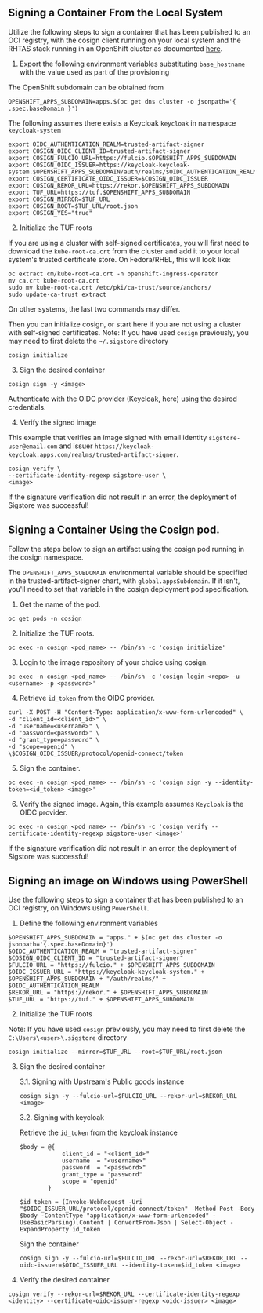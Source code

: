 ## Signing a Container From the Local System

Utilize the following steps to sign a container that has been published to an OCI registry, with the cosign client running on your local system and the RHTAS stack running in an OpenShift cluster as documented [here](quick-start-with-keycloak.md).

1. Export the following environment variables substituting `base_hostname` with the value used as part of the provisioning

The OpenShift subdomain can be obtained from

```shell
OPENSHIFT_APPS_SUBDOMAIN=apps.$(oc get dns cluster -o jsonpath='{ .spec.baseDomain }')
```

The following assumes there exists a Keycloak `keycloak` in namespace `keycloak-system`

```shell
export OIDC_AUTHENTICATION_REALM=trusted-artifact-signer
export COSIGN_OIDC_CLIENT_ID=trusted-artifact-signer
export COSIGN_FULCIO_URL=https://fulcio.$OPENSHIFT_APPS_SUBDOMAIN
export COSIGN_OIDC_ISSUER=https://keycloak-keycloak-system.$OPENSHIFT_APPS_SUBDOMAIN/auth/realms/$OIDC_AUTHENTICATION_REALM
export COSIGN_CERTIFICATE_OIDC_ISSUER=$COSIGN_OIDC_ISSUER
export COSIGN_REKOR_URL=https://rekor.$OPENSHIFT_APPS_SUBDOMAIN
export TUF_URL=https://tuf.$OPENSHIFT_APPS_SUBDOMAIN
export COSIGN_MIRROR=$TUF_URL
export COSIGN_ROOT=$TUF_URL/root.json
export COSIGN_YES="true"
```

2. Initialize the TUF roots

If you are using a cluster with self-signed certificates, you will first need to download the `kube-root-ca.crt` from the cluster and add it to your
local system's trusted certificate store. On Fedora/RHEL, this will look like:

```shell
oc extract cm/kube-root-ca.crt -n openshift-ingress-operator
mv ca.crt kube-root-ca.crt
sudo mv kube-root-ca.crt /etc/pki/ca-trust/source/anchors/
sudo update-ca-trust extract
```
On other systems, the last two commands may differ.

Then you can initialize cosign, or start here if you are not using a cluster with self-signed certificates.
Note: If you have used `cosign` previously, you may need to first delete the `~/.sigstore` directory

```shell
cosign initialize
```

3. Sign the desired container

```shell
cosign sign -y <image>
```

Authenticate with the OIDC provider (Keycloak, here)  using the desired credentials.

4. Verify the signed image

This example that verifies an image signed with email identity `sigstore-user@email.com` and issuer `https://keycloak-keycloak.apps.com/realms/trusted-artifact-signer`.

```shell
cosign verify \
--certificate-identity-regexp sigstore-user \
<image>
```

If the signature verification did not result in an error, the deployment of Sigstore was successful!

## Signing a Container Using the Cosign pod.

Follow the steps below to sign an artifact using the cosign pod running in the cosign namespace.

The `OPENSHIFT_APPS_SUBDOMAIN` environmental variable should be specified in the trusted-artifact-signer chart,
with `global.appsSubdomain`. If it isn't, you'll need to set that variable in the cosign
deployment pod specification.

1. Get the name of the pod.

``` 
oc get pods -n cosign 
```

2. Initialize the TUF roots.

```shell
oc exec -n cosign <pod_name> -- /bin/sh -c 'cosign initialize'
```

3. Login to the image repository of your choice using cosign.
```
oc exec -n cosign <pod_name> -- /bin/sh -c 'cosign login <repo> -u <username> -p <password>'
```

4. Retrieve `id_token` from the OIDC provider.
```
curl -X POST -H "Content-Type: application/x-www-form-urlencoded" \
-d "client_id=<client_id>" \
-d "username=<username>" \
-d "password=<password>" \
-d "grant_type=password" \
-d "scope=openid" \
\$COSIGN_OIDC_ISSUER/protocol/openid-connect/token
```

5. Sign the container.
```
oc exec -n cosign <pod_name> -- /bin/sh -c 'cosign sign -y --identity-token=<id_token> <image>'
```

6. Verify the signed image. Again, this example assumes `Keycloak` is the OIDC provider.

```shell
oc exec -n cosign <pod_name> -- /bin/sh -c 'cosign verify --certificate-identity-regexp sigstore-user <image>'
```

If the signature verification did not result in an error, the deployment of Sigstore was successful!

## Signing an image on Windows using PowerShell

Use the following steps to sign a container that has been published to an OCI registry, on Windows using `PowerShell`.

1. Define the following environment variables
```
$OPENSHIFT_APPS_SUBDOMAIN = "apps." + $(oc get dns cluster -o jsonpath='{.spec.baseDomain}')
$OIDC_AUTHENTICATION_REALM = "trusted-artifact-signer"
$COSIGN_OIDC_CLIENT_ID = "trusted-artifact-signer"
$FULCIO_URL = "https://fulcio." + $OPENSHIFT_APPS_SUBDOMAIN
$OIDC_ISSUER_URL = "https://keycloak-keycloak-system." + $OPENSHIFT_APPS_SUBDOMAIN + "/auth/realms/" + $OIDC_AUTHENTICATION_REALM
$REKOR_URL = "https://rekor." + $OPENSHIFT_APPS_SUBDOMAIN
$TUF_URL = "https://tuf." + $OPENSHIFT_APPS_SUBDOMAIN
```
2. Initialize the TUF roots

Note: If you have used `cosign` previously, you may need to first delete the `C:\Users\<user>\.sigstore` directory

```
cosign initialize --mirror=$TUF_URL --root=$TUF_URL/root.json
```

3. Sign the desired container

    3.1. Signing with Upstream's Public goods instance

    ```
    cosign sign -y --fulcio-url=$FULCIO_URL --rekor-url=$REKOR_URL <image>
    ```

    3.2. Signing with keycloak

    Retrieve the `id_token` from the keycloak instance

    ```
    $body = @{ 
                client_id = "<client_id>" 
                username  = "<username>"
                password  = "<password>"
                grant_type = "password" 
                scope = "openid"
            }

    $id_token = (Invoke-WebRequest -Uri "$OIDC_ISSUER_URL/protocol/openid-connect/token" -Method Post -Body $body -ContentType "application/x-www-form-urlencoded" -UseBasicParsing).Content | ConvertFrom-Json | Select-Object -ExpandProperty id_token 
    ```

    Sign the container

    ```
    cosign sign -y --fulcio-url=$FULCIO_URL --rekor-url=$REKOR_URL --oidc-issuer=$OIDC_ISSUER_URL --identity-token=$id_token <image>
    ```

4. Verify the desired container

```
cosign verify --rekor-url=$REKOR_URL --certificate-identity-regexp <identity> --certificate-oidc-issuer-regexp <oidc-issuer> <image>
```
